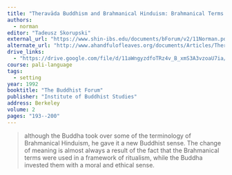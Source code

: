 ```yaml
---
title: "Theravāda Buddhism and Brahmanical Hinduism: Brahmanical Terms in a Buddhist Guise"
authors:
  - norman
editor: "Tadeusz Skorupski"
external_url: "https://www.shin-ibs.edu/documents/bForum/v2/11Norman.pdf"
alternate_url: "http://www.ahandfulofleaves.org/documents/Articles/Theravada%20Buddhism%20and%20Brahmanical%20Hinduism_Brahmanical%20Terms%20in%20Buddhist%20Guise_TBF_Norman.pdf"
drive_links:
  - "https://drive.google.com/file/d/11aWngyzdfoTRz4v_B_xmS3A3vzoaU7ia/view?usp=drivesdk"
course: pali-language
tags:
  - setting
year: 1992
booktitle: "The Buddhist Forum"
publisher: "Institute of Buddhist Studies"
address: Berkeley
volume: 2
pages: "193--200"
---
```


>  although the Buddha took over some of the terminology of Brahmanical Hinduism,
he gave it a new Buddhist sense. The change of meaning is almost always a result of the
fact that the Brahmanical terms were used in a framework of ritualism, while the Buddha
invested them with a moral and ethical sense.

